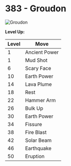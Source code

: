 # 383 - Groudon
![][383]

**Level Up:**

Level | Move
---   | ---
  1   | Ancient Power
  1   | Mud Shot
  6   | Scary Face
 10   | Earth Power
 14   | Lava Plume
 18   | Rest
 22   | Hammer Arm
 26   | Bulk Up
 30   | Earth Power
 34   | Fissure
 38   | Fire Blast
 42   | Solar Beam
 46   | Earthquake
 50   | Eruption



[383]: https://raw.githubusercontent.com/PokeAPI/sprites/master/sprites/pokemon/383.png "Groudon"
